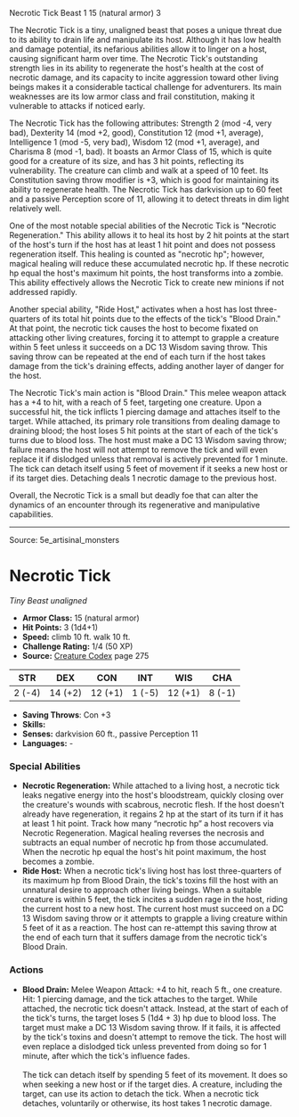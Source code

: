 <MonsterName/>Necrotic Tick</MonsterName>
<CreatureType/>Beast</CreatureType>
<CR/>1</CR>
<AC/>15 (natural armor)</AC>
<HP/>3</HP>
<summary>The Necrotic Tick is a tiny, unaligned beast that poses a unique threat due to its ability to drain life and manipulate its host. Although it has low health and damage potential, its nefarious abilities allow it to linger on a host, causing significant harm over time. The Necrotic Tick's outstanding strength lies in its ability to regenerate the host's health at the cost of necrotic damage, and its capacity to incite aggression toward other living beings makes it a considerable tactical challenge for adventurers. Its main weaknesses are its low armor class and frail constitution, making it vulnerable to attacks if noticed early.</summary>

<detail>

The Necrotic Tick has the following attributes: Strength 2 (mod -4, very bad), Dexterity 14 (mod +2, good), Constitution 12 (mod +1, average), Intelligence 1 (mod -5, very bad), Wisdom 12 (mod +1, average), and Charisma 8 (mod -1, bad). It boasts an Armor Class of 15, which is quite good for a creature of its size, and has 3 hit points, reflecting its vulnerability. The creature can climb and walk at a speed of 10 feet. Its Constitution saving throw modifier is +3, which is good for maintaining its ability to regenerate health. The Necrotic Tick has darkvision up to 60 feet and a passive Perception score of 11, allowing it to detect threats in dim light relatively well.

One of the most notable special abilities of the Necrotic Tick is "Necrotic Regeneration." This ability allows it to heal its host by 2 hit points at the start of the host's turn if the host has at least 1 hit point and does not possess regeneration itself. This healing is counted as "necrotic hp"; however, magical healing will reduce these accumulated necrotic hp. If these necrotic hp equal the host's maximum hit points, the host transforms into a zombie. This ability effectively allows the Necrotic Tick to create new minions if not addressed rapidly.

Another special ability, "Ride Host," activates when a host has lost three-quarters of its total hit points due to the effects of the tick's "Blood Drain." At that point, the necrotic tick causes the host to become fixated on attacking other living creatures, forcing it to attempt to grapple a creature within 5 feet unless it succeeds on a DC 13 Wisdom saving throw. This saving throw can be repeated at the end of each turn if the host takes damage from the tick's draining effects, adding another layer of danger for the host.

The Necrotic Tick's main action is "Blood Drain." This melee weapon attack has a +4 to hit, with a reach of 5 feet, targeting one creature. Upon a successful hit, the tick inflicts 1 piercing damage and attaches itself to the target. While attached, its primary role transitions from dealing damage to draining blood; the host loses 5 hit points at the start of each of the tick's turns due to blood loss. The host must make a DC 13 Wisdom saving throw; failure means the host will not attempt to remove the tick and will even replace it if dislodged unless that removal is actively prevented for 1 minute. The tick can detach itself using 5 feet of movement if it seeks a new host or if its target dies. Detaching deals 1 necrotic damage to the previous host.

Overall, the Necrotic Tick is a small but deadly foe that can alter the dynamics of an encounter through its regenerative and manipulative capabilities.</detail>



---

Source: 5e_artisinal_monsters

# Necrotic Tick

*Tiny* *Beast* *unaligned*

- **Armor Class:** 15 (natural armor)
- **Hit Points:** 3 (1d4+1)
- **Speed:** climb 10 ft. walk 10 ft.
- **Challenge Rating:** 1/4 (50 XP)
- **Source:** [Creature Codex](https://koboldpress.com/kpstore/product/creature-codex-for-5th-edition-dnd) page 275

| STR | DEX | CON | INT | WIS | CHA |
| --- | --- | --- | --- | --- | --- |
| 2 (-4) | 14 (+2) | 12 (+1) | 1 (-5) | 12 (+1) | 8 (-1) |

- **Saving Throws**: Con +3
- **Skills:** 
- **Senses:** darkvision 60 ft., passive Perception 11
- **Languages:** -

### Special Abilities

- **Necrotic Regeneration:** While attached to a living host, a necrotic tick leaks negative energy into the host's bloodstream, quickly closing over the creature's wounds with scabrous, necrotic flesh. If the host doesn't already have regeneration, it regains 2 hp at the start of its turn if it has at least 1 hit point. Track how many “necrotic hp” a host recovers via Necrotic Regeneration. Magical healing reverses the necrosis and subtracts an equal number of necrotic hp from those accumulated. When the necrotic hp equal the host's hit point maximum, the host becomes a zombie.
- **Ride Host:** When a necrotic tick's living host has lost three-quarters of its maximum hp from Blood Drain, the tick's toxins fill the host with an unnatural desire to approach other living beings. When a suitable creature is within 5 feet, the tick incites a sudden rage in the host, riding the current host to a new host. The current host must succeed on a DC 13 Wisdom saving throw or it attempts to grapple a living creature within 5 feet of it as a reaction. The host can re-attempt this saving throw at the end of each turn that it suffers damage from the necrotic tick's Blood Drain.

### Actions

- **Blood Drain:** Melee Weapon Attack: +4 to hit, reach 5 ft., one creature. Hit: 1 piercing damage, and the tick attaches to the target. While attached, the necrotic tick doesn't attack. Instead, at the start of each of the tick's turns, the target loses 5 (1d4 + 3) hp due to blood loss. The target must make a DC 13 Wisdom saving throw. If it fails, it is affected by the tick's toxins and doesn't attempt to remove the tick. The host will even replace a dislodged tick unless prevented from doing so for 1 minute, after which the tick's influence fades. <br><br>The tick can detach itself by spending 5 feet of its movement. It does so when seeking a new host or if the target dies. A creature, including the target, can use its action to detach the tick. When a necrotic tick detaches, voluntarily or otherwise, its host takes 1 necrotic damage.




